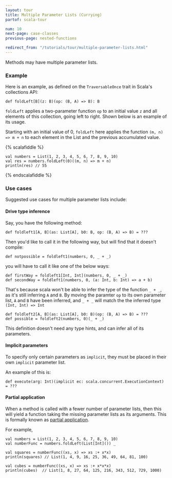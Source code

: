 ```yaml
---
layout: tour
title: Multiple Parameter Lists (Currying)
partof: scala-tour

num: 10
next-page: case-classes
previous-page: nested-functions

redirect_from: "/tutorials/tour/multiple-parameter-lists.html"
---
```


Methods may have multiple parameter lists.

### Example

Here is an example, as defined on the `TraversableOnce` trait in Scala's collections API:

```
def foldLeft[B](z: B)(op: (B, A) => B): B
```

`foldLeft` applies a two-parameter function `op` to an initial value `z` and all elements of this collection, going left to right. Shown below is an example of its usage.

Starting with an initial value of 0, `foldLeft` here applies the function `(m, n) => m + n` to each element in the List and the previous accumulated value.

{% scalafiddle %}
```tut
val numbers = List(1, 2, 3, 4, 5, 6, 7, 8, 9, 10)
val res = numbers.foldLeft(0)((m, n) => m + n)
println(res) // 55
```
{% endscalafiddle %}

### Use cases

Suggested use cases for multiple parameter lists include:

#### Drive type inference

Say, you have the following method:

```tut
def foldleft1[A, B](as: List[A], b0: B, op: (B, A) => B) = ???
```

Then you'd like to call it in the following way, but will find that it doesn't compile:

```tut:fail
def notpossible = foldleft1(numbers, 0, _ + _)
```

you will have to call it like one of the below ways:

```tut
def firstWay = foldleft1[Int, Int](numbers, 0, _ + _)
def secondWay = foldleft1(numbers, 0, (a: Int, b: Int) => a + b)
```

That's because scala won't be able to infer the type of the function `_ + _`, as it's still inferring `A` and `B`. By moving the paramter `op` to its own parameter list, `A` and `B` have been inferred, and `_ + _` will match the the inferred type `(Int, Int) => Int`

```tut
def foldleft2[A, B](as: List[A], b0: B)(op: (B, A) => B) = ???
def possible = foldleft2(numbers, 0)(_ + _)
```

This definition doesn't need any type hints, and can infer all of its parameters.


#### Implicit parameters

To specify only certain parameters as `implicit`, they must be placed in their own `implicit` parameter list.

An example of this is:

```
def execute(arg: Int)(implicit ec: scala.concurrent.ExecutionContext) = ???
```

#### Partial application

When a method is called with a fewer number of parameter lists, then this will yield a function taking the missing parameter lists as its arguments. This is formally known as [partial application](https://en.wikipedia.org/wiki/Partial_application).

For example,

```tut
val numbers = List(1, 2, 3, 4, 5, 6, 7, 8, 9, 10)
val numberFunc = numbers.foldLeft(List[Int]()) _

val squares = numberFunc((xs, x) => xs :+ x*x)
println(squares) // List(1, 4, 9, 16, 25, 36, 49, 64, 81, 100)

val cubes = numberFunc((xs, x) => xs :+ x*x*x)
println(cubes)  // List(1, 8, 27, 64, 125, 216, 343, 512, 729, 1000)
```
